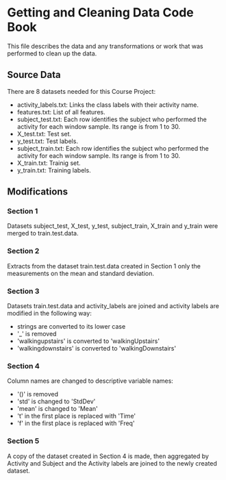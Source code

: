 # Getting and Cleaning Data Code Book

This file describes the data and any transformations or work that was performed to clean up the data.

## Source Data

There are 8 datasets needed for this Course Project:

* activity_labels.txt: Links the class labels with their activity name.
* features.txt: List of all features.
* subject_test.txt: Each row identifies the subject who performed the activity for each window sample. Its range is from 1 to 30. 
* X_test.txt: Test set.
* y_test.txt: Test labels.
* subject_train.txt: Each row identifies the subject who performed the activity for each window sample. Its range is from 1 to 30. 
* X_train.txt: Trainig set.
* y_train.txt: Training labels.

## Modifications

### Section 1

Datasets subject_test, X_test, y_test, subject_train, X_train and y_train were merged to train.test.data.

### Section 2

Extracts from the dataset train.test.data created in Section 1 only the measurements on the mean and standard deviation.

### Section 3

Datasets train.test.data and activity_labels are joined and activity labels are modified in the following way:

* strings are converted to its lower case
* '_' is removed
* 'walkingupstairs' is converted to 'walkingUpstairs'
* 'walkingdownstairs' is converted to 'walkingDownstairs'

### Section 4

Column names are changed to descriptive variable names:

* '()' is removed
* 'std' is changed to 'StdDev'
* 'mean' is changed to 'Mean'
* 't' in the first place is replaced with 'Time'
* 'f' in the first place is replaced with 'Freq'

### Section 5

A copy of the dataset created in Section 4 is made, then aggregated by Activity and Subject and the Activity labels are joined to the newly created dataset.







